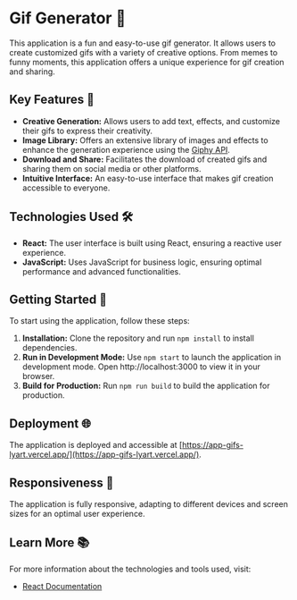 # Gif Generator 🎉

This application is a fun and easy-to-use gif generator. It allows users to create customized gifs with a variety of creative options. From memes to funny moments, this application offers a unique experience for gif creation and sharing.

## Key Features 🚀

- **Creative Generation:** Allows users to add text, effects, and customize their gifs to express their creativity.
- **Image Library:** Offers an extensive library of images and effects to enhance the generation experience using the [Giphy API](https://giphy.com/).
- **Download and Share:** Facilitates the download of created gifs and sharing them on social media or other platforms.
- **Intuitive Interface:** An easy-to-use interface that makes gif creation accessible to everyone.

## Technologies Used 🛠️

- **React:** The user interface is built using React, ensuring a reactive user experience.
- **JavaScript:** Uses JavaScript for business logic, ensuring optimal performance and advanced functionalities.

## Getting Started 🚀

To start using the application, follow these steps:

1. **Installation:** Clone the repository and run `npm install` to install dependencies.
2. **Run in Development Mode:** Use `npm start` to launch the application in development mode. Open http://localhost:3000 to view it in your browser.
3. **Build for Production:** Run `npm run build` to build the application for production.

## Deployment 🌐

The application is deployed and accessible at [https://app-gifs-lyart.vercel.app/](https://app-gifs-lyart.vercel.app/).

## Responsiveness 📱

The application is fully responsive, adapting to different devices and screen sizes for an optimal user experience.

## Learn More 📚

For more information about the technologies and tools used, visit:

- [React Documentation](https://react.dev/blog/2023/03/16/introducing-react-dev)
